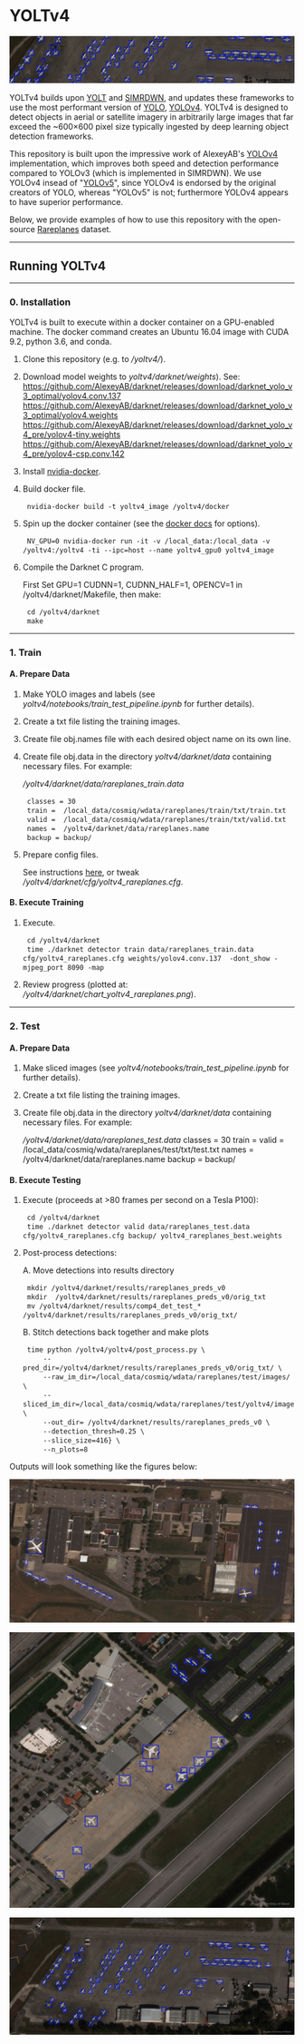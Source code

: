 # YOLTv4 # 

![Alt text](/results/__examples/header.jpg?raw=true "")
 
 YOLTv4 builds upon [YOLT]( https://github.com/avanetten/yolt) and [SIMRDWN]( https://github.com/avanetten/simrdwn), and updates these frameworks to use the most performant version of [YOLO](https://pjreddie.com/darknet/yolo/), [YOLOv4](https://github.com/AlexeyAB/darknet). YOLTv4 is designed to detect objects in aerial or satellite imagery in arbitrarily large images that far exceed the ~600×600 pixel size typically ingested by deep learning object detection frameworks.  
 
 This repository is built upon the impressive work of AlexeyAB's [YOLOv4](https://github.com/AlexeyAB/darknet) implementation, which improves both speed and detection performance compared to YOLOv3 (which is implemented in SIMRDWN). We use YOLOv4 insead of "[YOLOv5](https://github.com/ultralytics/yolov5)", since YOLOv4 is endorsed by the original creators of YOLO, whereas "YOLOv5" is not; furthermore YOLOv4 appears to have superior performance. 
 
 Below, we provide examples of how to use this repository with the open-source [Rareplanes](https://registry.opendata.aws/rareplanes/) dataset. 
 
____
## Running YOLTv4

___

### 0. Installation

YOLTv4 is built to execute within a docker container on a GPU-enabled machine.  The docker command creates an Ubuntu 16.04 image with CUDA 9.2, python 3.6, and conda.

1. Clone this repository (e.g. to _/yoltv4/_).

2. Download model weights to _yoltv4/darknet/weights_).
	See:
	    https://github.com/AlexeyAB/darknet/releases/download/darknet_yolo_v3_optimal/yolov4.conv.137
    	https://github.com/AlexeyAB/darknet/releases/download/darknet_yolo_v3_optimal/yolov4.weights
    	https://github.com/AlexeyAB/darknet/releases/download/darknet_yolo_v4_pre/yolov4-tiny.weights
        https://github.com/AlexeyAB/darknet/releases/download/darknet_yolo_v4_pre/yolov4-csp.conv.142


2. Install [nvidia-docker](https://github.com/NVIDIA/nvidia-docker).
 
3. Build docker file.

		nvidia-docker build -t yoltv4_image /yoltv4/docker
	
4. Spin up the docker container (see the [docker docs](https://docs.docker.com/engine/reference/commandline/run/) for options).

        NV_GPU=0 nvidia-docker run -it -v /local_data:/local_data -v /yoltv4:/yoltv4 -ti --ipc=host --name yoltv4_gpu0 yoltv4_image
	
5. Compile the Darknet C program.

    First Set GPU=1 CUDNN=1, CUDNN_HALF=1, OPENCV=1 in /yoltv4/darknet/Makefile, then make:
	
	    cd /yoltv4/darknet
	    make
	

___

### 1. Train

#### A. Prepare Data

1. Make YOLO images and labels (see _yoltv4/notebooks/train\_test\_pipeline.ipynb_ for further details).

2. Create a txt file listing the training images.

3. Create file obj.names file with each desired object name on its own line.

4. Create file obj.data in the directory _yoltv4/darknet/data_ containing necessary files.  For example:

	_/yoltv4/darknet/data/rareplanes\_train.data_
        
        classes = 30
        train =  /local_data/cosmiq/wdata/rareplanes/train/txt/train.txt
        valid =  /local_data/cosmiq/wdata/rareplanes/train/txt/valid.txt
        names =  /yoltv4/darknet/data/rareplanes.name
        backup = backup/

5. Prepare config files.

    See instructions [here](https://github.com/AlexeyAB/darknet#how-to-train-to-detect-your-custom-objects), or tweak _/yoltv4/darknet/cfg/yoltv4\_rareplanes.cfg_.

#### B. Execute Training
    
1. Execute.

        cd /yoltv4/darknet
	    time ./darknet detector train data/rareplanes_train.data  cfg/yoltv4_rareplanes.cfg weights/yolov4.conv.137  -dont_show -mjpeg_port 8090 -map

2. Review progress (plotted at: _/yoltv4/darknet/chart\_yoltv4\_rareplanes.png_).
  


___

### 2. Test

#### A. Prepare Data

1. Make sliced images (see _yoltv4/notebooks/train\_test\_pipeline.ipynb_ for further details).

2. Create a txt file listing the training images.

3. Create file obj.data in the directory _yoltv4/darknet/data_ containing necessary files.  For example:

	_/yoltv4/darknet/data/rareplanes_test.data_
        classes = 30
        train = 
        valid =  /local_data/cosmiq/wdata/rareplanes/test/txt/test.txt
        names =  /yoltv4/darknet/data/rareplanes.name
        backup = backup/

#### B. Execute Testing


1. Execute (proceeds at >80 frames per second on a Tesla P100):

        cd /yoltv4/darknet
	    time ./darknet detector valid data/rareplanes_test.data cfg/yoltv4_rareplanes.cfg backup/ yoltv4_rareplanes_best.weights

2. Post-process detections:

	A. Move detections into results directory
    
		mkdir /yoltv4/darknet/results/rareplanes_preds_v0
		mkdir  /yoltv4/darknet/results/rareplanes_preds_v0/orig_txt
		mv /yoltv4/darknet/results/comp4_det_test_*  /yoltv4/darknet/results/rareplanes_preds_v0/orig_txt/
	B. Stitch detections back together and make plots
    
		time python /yoltv4/yoltv4/post_process.py \
		    --pred_dir=/yoltv4/darknet/results/rareplanes_preds_v0/orig_txt/ \
		    --raw_im_dir=/local_data/cosmiq/wdata/rareplanes/test/images/ \
		    --sliced_im_dir=/local_data/cosmiq/wdata/rareplanes/test/yoltv4/images_slice/ \
		    --out_dir= /yoltv4/darknet/results/rareplanes_preds_v0 \
		    --detection_thresh=0.25 \
		    --slice_size=416} \
		    --n_plots=8
		 

Outputs will look something like the figures below:

![Alt text](/results/__examples/rareplanes0.jpg?raw=true "")

![Alt text](/results/__examples/rareplanes1.jpg?raw=true "")

![Alt text](/results/__examples/rareplanes2.jpg?raw=true "")


